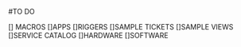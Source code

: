#TO DO

[] MACROS
[]APPS
[]RIGGERS
[]SAMPLE TICKETS
[]SAMPLE VIEWS
[]SERVICE CATALOG
[]HARDWARE
[]SOFTWARE
